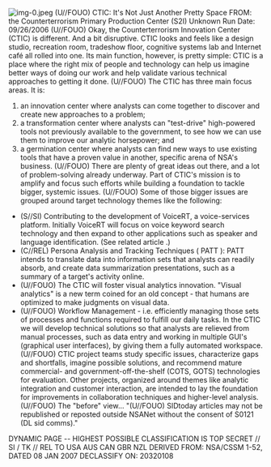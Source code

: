 ![img-0.jpeg](img-0.jpeg)
(U//FOUO) CTIC: It's Not Just Another Pretty Space
FROM: the Counterterrorism Primary Production Center (S2I) Unknown
Run Date: 09/26/2006
(U//FOUO) Okay, the Counterterrorism Innovation Center (CTIC) is different. And a bit disruptive. CTIC looks and feels like a design studio, recreation room, tradeshow floor, cognitive systems lab and Internet café all rolled into one. Its main function, however, is pretty simple: CTIC is a place where the right mix of people and technology can help us imagine better ways of doing our work and help validate various technical approaches to getting it done.
(U//FOUO) The CTIC has three main focus areas. It is:

1. an innovation center where analysts can come together to discover and create new approaches to a problem;
2. a transformation center where analysts can "test-drive" high-powered tools not previously available to the government, to see how we can use them to improve our analytic horsepower; and
3. a germination center where analysts can find new ways to use existing tools that have a proven value in another, specific arena of NSA's business.
(U//FOUO) There are plenty of great ideas out there, and a lot of problem-solving already underway. Part of CTIC's mission is to amplify and focus such efforts while building a foundation to tackle bigger, systemic issues.
(U//FOUO) Some of those bigger issues are grouped around target technology themes like the following:

- (S//SI) Contributing to the development of VoiceRT, a voice-services platform. Initially VoiceRT will focus on voice keyword search technology and then expand to other applications such as speaker and language identification. (See related article .)
- (C//REL) Persona Analysis and Tracking Techniques ( PATT ): PATT intends to translate data into information sets that analysts can readily absorb, and create data summarization presentations, such as a summary of a target's activity online.
- (U//FOUO) The CTIC will foster visual analytics innovation. "Visual analytics" is a new term coined for an old concept - that humans are optimized to make judgments on visual data.
- (U//FOUO) Workflow Management - i.e. efficiently managing those sets of processes and functions required to fulfill our daily tasks. In the CTIC we will develop technical solutions so that analysts are relieved from manual processes, such as data entry and working in multiple GUI's (graphical user interfaces), by giving them a fully automated workspace.
(U//FOUO) CTIC project teams study specific issues, characterize gaps and shortfalls, imagine possible solutions, and recommend mature commercial- and government-off-the-shelf (COTS, GOTS) technologies for evaluation. Other projects, organized around themes like analytic integration and customer interaction, are intended to lay the foundation for improvements in collaboration techniques and higher-level analysis.
(U//FOUO) The "before" view...
"(U//FOUO) SIDtoday articles may not be republished or reposted outside NSANet without the consent of S0121 (DL sid comms)."

DYNAMIC PAGE -- HIGHEST POSSIBLE CLASSIFICATION IS
TOP SECRET // SI / TK // REL TO USA AUS CAN GBR NZL
DERIVED FROM: NSA/CSSM 1-52, DATED 08 JAN 2007 DECLASSIFY ON: 20320108

